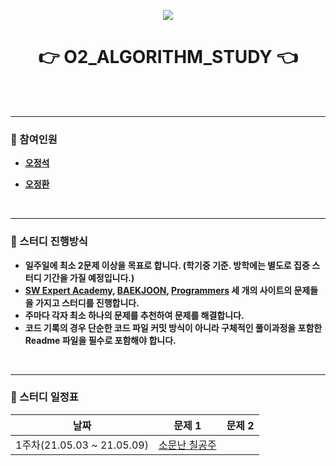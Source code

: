 <p align="center">
  <img src="https://user-images.githubusercontent.com/57346455/116870893-547f7d80-ac4e-11eb-8181-34693f475734.png"/>
</p> 
<h1 align="center"><strong>👉 O2_ALGORITHM_STUDY 👈</strong></h1>

<br/>

<br/>

***

### 📎 참여인원

- [**오정석**](https://github.com/o-star)

- [**오정환**](https://github.com/Hwa-ning)

<br/>

***

### 📎 스터디 진행방식

- **일주일에 최소 2문제 이상을 목표로 합니다. (학기중 기준. 방학에는 별도로 집중 스터디 기간을 가질 예정입니다.)**
- **[SW Expert Academy](https://swexpertacademy.com/main/main.do), [BAEKJOON](https://www.acmicpc.net/), [Programmers](https://programmers.co.kr/) 세 개의 사이트의 문제들을 가지고 스터디를 진행합니다.**
- **주마다 각자 최소 하나의 문제를 추천하여 문제를 해결합니다.**
- **코드 기록의 경우 단순한 코드 파일 커밋 방식이 아니라 구체적인 풀이과정을 포함한 Readme 파일을 필수로 포함해야 합니다.**

<br/>

***

### 📎 스터디 일정표

|            날짜            |                        문제 1                         | 문제 2 |
| :------------------------: | :---------------------------------------------------: | :----: |
| 1주차(21.05.03 ~ 21.05.09) | [소문난 칠공주](https://www.acmicpc.net/problem/1941) |        |

